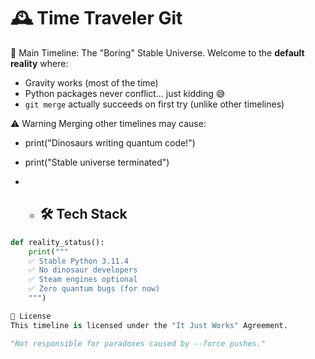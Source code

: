 # 🕰️ Time Traveler Git
 🌌 Main Timeline: The "Boring" Stable Universe.
 Welcome to the **default reality** where:
- Gravity works (most of the time)
- Python packages never conflict... just kidding 😅
- `git merge` actually succeeds on first try (unlike other timelines)

⚠️ Warning
Merging other timelines may cause:
+ print("Dinosaurs writing quantum code!")
- print("Stable universe terminated")

- - ## 🛠️ Tech Stack
```python
def reality_status():
    print("""
    ✅ Stable Python 3.11.4
    ✅ No dinosaur developers
    ✅ Steam engines optional
    ✅ Zero quantum bugs (for now)
    """)

📜 License
This timeline is licensed under the "It Just Works" Agreement.

"Not responsible for paradoxes caused by --force pushes."
